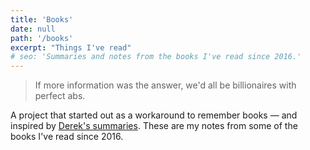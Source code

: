 ```yaml
---
title: 'Books'
date: null
path: '/books'
excerpt: "Things I've read"
# seo: 'Summaries and notes from the books I've read since 2016.'
---
```


> If more information was the answer, we'd all be billionaires with perfect abs.

A project that started out as a workaround to remember books — and inspired by [Derek's summaries](https://sive.rs/book). These are my notes from some of the books I've read since 2016.
